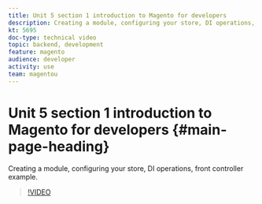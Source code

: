 ```yaml
---
title: Unit 5 section 1 introduction to Magento for developers
description: Creating a module, configuring your store, DI operations, front controller example.
kt: 5695
doc-type: technical video
topic: backend, development
feature: magento
audience: developer
activity: use
team: magentou
---
```


# Unit 5 section 1 introduction to Magento for developers {#main-page-heading}

Creating a module, configuring your store, DI operations, front controller example.

>[!VIDEO](https://video.tv.adobe.com/v/36197?quality=12&learn=on)